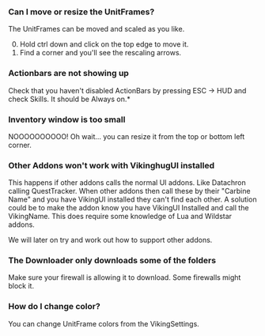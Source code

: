 ### Can I move or resize the UnitFrames?
The UnitFrames can be moved and scaled as you like.

0. Hold ctrl down and click on the top edge to move it.
1. Find a corner and you'll see the rescaling arrows.

### Actionbars are not showing up
Check that you haven't disabled ActionBars by pressing ESC -> HUD and check Skills. It should be Always on.*

### Inventory window is too small
NOOOOOOOOOO! Oh wait... you can resize it from the top or bottom left corner.

### Other Addons won't work with VikinghugUI installed
This happens if other addons calls the normal UI addons. Like Datachron calling QuestTracker. When other addons then call these by their "Carbine Name" and you have VikingUI installed they can't find each other. A solution could be to make the addon know you have VikingUI Installed and call the VikingName. This does require some knowledge of Lua and Wildstar addons.

We will later on try and work out how to support other addons.

### The Downloader only downloads some of the folders
Make sure your firewall is allowing it to download. Some firewalls might block it.

### How do I change color?
You can change UnitFrame colors from the VikingSettings.
